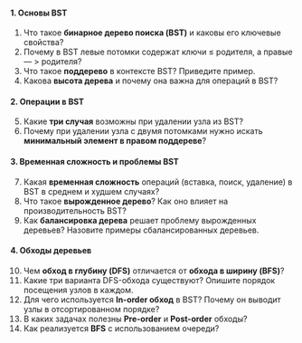 #### **1. Основы BST**
1. Что такое **бинарное дерево поиска (BST)** и каковы его ключевые свойства?  
2. Почему в BST левые потомки содержат ключи ≤ родителя, а правые — > родителя?  
3. Что такое **поддерево** в контексте BST? Приведите пример.  
4. Какова **высота дерева** и почему она важна для операций в BST?  

#### **2. Операции в BST**
5. Какие **три случая** возможны при удалении узла из BST?
6. Почему при удалении узла с двумя потомками нужно искать **минимальный элемент в правом поддереве**?  

#### **3. Временная сложность и проблемы BST**
7. Какая **временная сложность** операций (вставка, поиск, удаление) в BST в среднем и худшем случаях?  
8. Что такое **вырожденное дерево**? Как оно влияет на производительность BST?  
9. Как **балансировка дерева** решает проблему вырожденных деревьев? Назовите примеры сбалансированных деревьев.  

#### **4. Обходы деревьев**
10. Чем **обход в глубину (DFS)** отличается от **обхода в ширину (BFS)**?  
11. Какие три варианта DFS-обхода существуют? Опишите порядок посещения узлов в каждом.  
12. Для чего используется **In-order обход** в BST? Почему он выводит узлы в отсортированном порядке?  
13. В каких задачах полезны **Pre-order** и **Post-order** обходы?  
14. Как реализуется **BFS** с использованием очереди?
